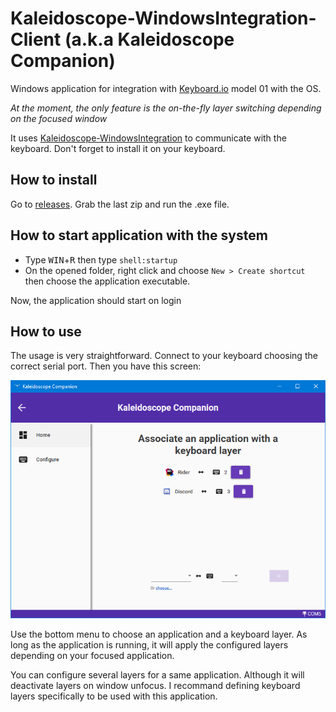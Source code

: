 ﻿# Kaleidoscope-WindowsIntegration-Client (a.k.a Kaleidoscope Companion)

Windows application for integration with [Keyboard.io](https://keyboard.io) model 01 with the OS.

*At the moment, the only feature is the on-the-fly layer switching depending on the focused window*

It uses [Kaleidoscope-WindowsIntegration](https://github.com/Nimamoh/Kaleidoscope-WindowsIntegration) to communicate with the keyboard. Don't forget to install it on your keyboard.

## How to install

Go to [releases](https://github.com/Nimamoh/Kaleidoscope-WindowsIntegration-Client/releases). Grab the last zip and run the .exe file.

## How to start application with the system

- Type <kbd>WIN</kbd>+<kbd>R</kbd> then type `shell:startup`
- On the opened folder, right click and choose `New > Create shortcut` then choose the application executable.

Now, the application should start on login

## How to use

The usage is very straightforward. Connect to your keyboard choosing the correct serial port. Then you have this screen:

![alt Application - layer screen](./mappings.png)


Use the bottom menu to choose an application and a keyboard layer. 
As long as the application is running, it will apply the configured layers depending on your focused application.

You can configure several layers for a same application. Although it will deactivate layers on window unfocus. I recommand defining keyboard layers specifically to be used with this application. 
